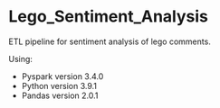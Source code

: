# Lego_Sentiment_Analysis
ETL pipeline for sentiment analysis of lego comments.

Using:
- Pyspark version 3.4.0
- Python version 3.9.1
- Pandas version 2.0.1



